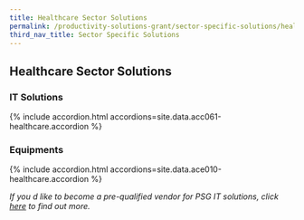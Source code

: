 ```yaml
---
title: Healthcare Sector Solutions
permalink: /productivity-solutions-grant/sector-specific-solutions/healthcare/
third_nav_title: Sector Specific Solutions
---
```


## Healthcare Sector Solutions

### IT Solutions

{% include accordion.html accordions=site.data.acc061-healthcare.accordion %}

### Equipments

{% include accordion.html accordions=site.data.ace010-healthcare.accordion %}

_If you d like to become a pre-qualified vendor for PSG IT solutions, click <a target='_blank' href='https://www.imda.gov.sg/icmvendors' >here</a> to find out more._